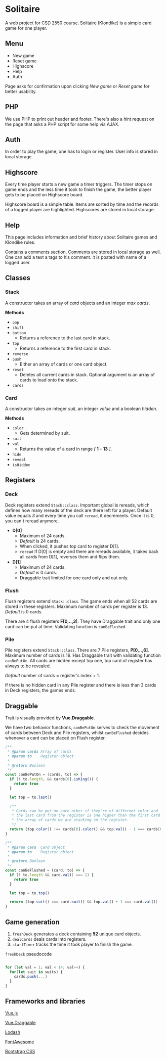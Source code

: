 # Solitaire
A web project for CSD 2550 course. Solitaire (Klondike) is a simple card game for one player.

## Menu
* New game
* Reset game
* Highscore
* Help
* Auth

Page asks for confirmation upon clicking _New game_ or _Reset game_ for better usability.

## PHP
We use PHP to print out header and footer. There's also a hint request on the
page that asks a PHP script for some help via AJAX.

## Auth
In order to play the game, one has to login or register. User info is stored in
local storage.

## Highscore
Every time player starts a new game a timer triggers. The timer stops on game ends
and the less time it took to finish the game, the better player gets to be placed
on Highscore board.

Highscore board is a simple table. Items are sorted by time and the records of
a logged player are highlighted. Highscores are stored in local storage.

## Help
This page includes information and brief history about Solitaire games and Klondike rules.

Contains a comments section. Comments are stored in local storage as well.
One can add a text a tags to his comment. It is posted with name of a logged user.

## Classes
### Stack
A constructor takes an array of _card_ objects and an integer _max cards_.

**Methods**
* `pop`
* `shift`
* `bottom`
  * Returns a reference to the last card in stack.
* `top`
  * Returns a reference to the first card in stack.
* `reverse`
* `push`
  * Either an array of cards or one card object.
* `reset`
  * Deletes all current cards in stack. Optional argument is an array of cards to load onto the stack.
* `cards`

### Card
A constructor takes an integer _suit_, an integer _value_ and a boolean _hidden_.

**Methods**
* `color`
  * Gets determined by suit.
* `suit`
* `val`
  * Returns the value of a card in range _[_ **1** - **13** _]_.
* `hide`
* `reveal`
* `isHidden`

## Registers

### Deck
Deck registers extend `Stack::class`. Important global is rereads, which
defines how many rereads of the deck are there left for a player. Default value
equals *3* and every time you call `reread`, it decrements. Once it is 0,
you can't reread anymore.

* **D[0]**
  * Maximum of 24 cards.
  * _Default_ is 24 cards.
  * When clicked, it pushes top card to register D[1].
  * `reread` If D[0] is empty and there are rereads available, it takes back all cards from D[1], reverses them and flips them.
* **D[1]**
  * Maximum of 24 cards.
  * _Default_ is 0 cards.
  * Draggable trait limited for one card only and out only.

### Flush
Flush registers extend `Stack::class`. The game ends when all 52 cards are
stored in these registers. Maximum number of cards per register is 13.
_Default_ is 0 cards.

There are 4 flush registers **F[0,..,3]**. They have Draggable trait and only one
card can be put at time. Validating function is `canBeFlushed`.

### Pile
Pile registers extend `Stack::class`. There are 7 Pile registers, **P[0,..,6]**.
Maximum number of cards is 19. Has Draggable trait with validating function
`canBePutOn`. All cards are hidden except top one, top card of register has
always to be revealed.

_Default_ number of cards = register's index + 1.

If there is no hidden card in any Pile register and there is less than 3 cards
in Deck registers, the games ends.

## Draggable
Trait is visually provided by **Vue.Draggable**.

We have two behavior functions, `canBePutOn` serves to check the movement of
cards between Deck and Pile registers, whilst `canBeFlushed` decides whenever
a card can be placed on Flush register.

```javascript
/**
 * @param cards Array of cards
 * @param to    Register object
 *
 * @return Boolean
 */
const canBePutOn = (cards, to) => {
  if (! to.length, && cards[0].isKing()) {
    return true
  }

  let top = to.last()

  /**
   * Cards can be put on each other if they're of different color and
   * the last card from the register is one higher than the first card from
   * the array of cards we are stacking on the register.
   */
  return (top.color() !== cards[0].color() && top.val() - 1 === cards[0].val())
}

```

```javascript
/**
 * @param card  Card object
 * @param to    Register object
 *
 * @return Boolean
 */
const canBeFlushed = (card, to) => {
  if (! to.length && card.val() === 1) {
    return true
  }

  let top = to.top()

  return (top.suit() === card.suit() && top.val() + 1 === card.val())
}

```

## Game generation
1. `freshDeck` generates a deck containing **52** unique card objects.
2. `dealCards` deals cards into registers.
3. `startTimer` tracks the time it took player to finish the game.

`freshDeck` pseudocode
```javascript

for (let val = 1; val < 14; val++) {
  for(let suit in suits) {
    cards.push(...)
  }
}

```

## Frameworks and libraries

[Vue.js](https://vuejs.org/)

[Vue.Draggable](https://github.com/SortableJS/Vue.Draggable)

[Lodash](https://lodash.com/)

[FontAwesome](http://fontawesome.io/)

[Bootstrap CSS](https://getbootstrap.com/)
